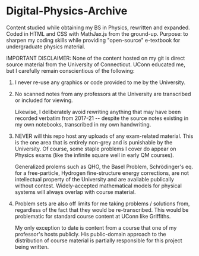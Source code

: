 # Digital-Physics-Archive
Content studied while obtaining my BS in Physics, rewritten and expanded. Coded in HTML and CSS with MathJax.js from the ground-up. Purpose: to sharpen my coding skills while providing "open-source" e-textbook for undergraduate physics material.

IMPORTANT DISCLAIMER: None of the content hosted on my git is direct source material from the University of Connecticut. 
UConn educated me, but I carefully remain conscientious of the following:
  1) I never re-use any graphics or code provided to me by the University.
  
  2) No scanned notes from any professors at the University are transcribed or included for viewing.

      Likewise, I deliberately avoid rewriting anything that may have been recorded verbatim from 2017-21 --
        despite the source notes existing in my own notebooks, transcribed in my own handwriting.
  
  
  3) NEVER will this repo host any uploads of any exam-related material.
     This is the one area that is entirely non-grey and is punishable by the University.
     Of course, some staple problems I cover do appear on Physics exams (like the infinite square well in early QM courses).

     Generalized prolems such as QHO, the Basel Problem, Schrödinger's eq. for a free-particle, Hydrogen fine-structure energy corrections, are not intellectual property of the University and are available publically without contest.
     Widely-accepted mathematical models for physical systems will always overlap with course material.
     

  6) Problem sets are also off limits for me taking problems / solutions from,
     regardless of the fact that they would be re-transcribed.
     This would be problematic for standard course content at UConn like Griffiths.

     My only exception to date is content from a course that one of my professor's hosts publicly.
     His public-domain approach to the distribution of course material is partially responsible for this project being written.
